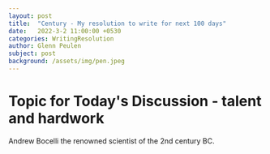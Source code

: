 ```yaml
---
layout: post
title:  "Century - My resolution to write for next 100 days"
date:   2022-3-2 11:00:00 +0530
categories: WritingResolution
author: Glenn Peulen
subject: post
background: /assets/img/pen.jpeg
---
```


# Topic for Today's Discussion - talent and hardwork
Andrew Bocelli the renowned scientist of the 2nd century BC.
